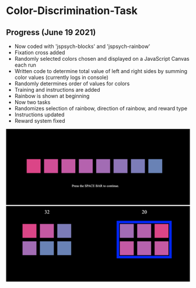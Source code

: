 # Color-Discrimination-Task

## Progress (June 19 2021)

* Now coded with 'jspsych-blocks' and 'jspsych-rainbow'
* Fixation cross added
* Randomly selected colors chosen and displayed on a JavaScript Canvas each run
* Written code to determine total value of left and right sides by summing color values (currently logs in console)
* Randomly determines order of values for colors
* Training and instructions are added
* Rainbow is shown at beginning
* Now two tasks
* Randomizes selection of rainbow, direction of rainbow, and reward type
* Instructions updated
* Reward system fixed



![blocks-rainbow-newest](/img/image4.png)
![blocks-rainbow-newest2](/img/image5.png)

